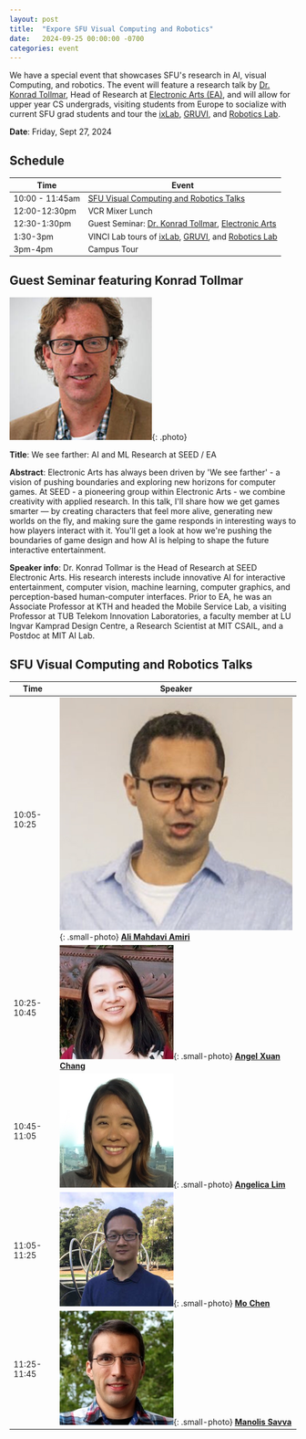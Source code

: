 ```yaml
---
layout: post
title:  "Expore SFU Visual Computing and Robotics"
date:   2024-09-25 00:00:00 -0700
categories: event
---
```


We have a special event that showcases SFU's research in AI, visual Computing, and robotics.  The event will feature a research talk by [Dr. Konrad Tollmar](https://www.kth.se/profile/konrad), Head of Research at [Electronic Arts (EA)](https://www.ea.com/technology/research), and will allow for upper year CS undergrads, visiting students from Europe to socialize with current SFU grad students and tour the [ixLab](https://ixlab.cs.sfu.ca/), [GRUVI](https://gruvi.cs.sfu.ca/), and [Robotics Lab](https://robotics.sfu.ca/).


**Date**: Friday, Sept 27, 2024

## Schedule

| Time      |  Event     |
|-----------|------------|
| 10:00 - 11:45am | [SFU Visual Computing and Robotics Talks](#sfu-visual-computing-and-robotics-talks) |
| 12:00-12:30pm | VCR Mixer Lunch |
| 12:30-1:30pm | Guest Seminar: [Dr. Konrad Tollmar](https://www.kth.se/profile/konrad), [Electronic Arts](https://www.ea.com/technology/research) |
| 1:30-3pm | VINCI Lab tours of [ixLab](https://ixlab.cs.sfu.ca/), [GRUVI](https://gruvi.cs.sfu.ca/), and [Robotics Lab](https://robotics.sfu.ca/) |
| 3pm-4pm | Campus Tour | 

## Guest Seminar featuring Konrad Tollmar

![Konrad Tollmar](/assets/images/talks/konrad_tollmar.jpg){: .photo}

**Title**: We see farther: AI and ML Research at SEED / EA

**Abstract**: Electronic Arts has always been driven by 'We see farther' - a vision of pushing boundaries and exploring new horizons for computer games. At SEED - a pioneering group within Electronic Arts - we combine creativity with applied research. In this talk, I'll share how we get games smarter — by creating characters that feel more alive, generating new worlds on the fly, and making sure the game responds in interesting ways to how players interact with it. You'll get a look at how we're pushing the boundaries of game design and how AI is helping to shape the future interactive entertainment.

**Speaker info**: Dr. Konrad Tollmar is the Head of Research at SEED Electronic Arts. His research interests include innovative AI for interactive entertainment, computer vision, machine learning, computer graphics, and perception-based human-computer interfaces. Prior to EA, he was an Associate Professor at KTH and headed the Mobile Service Lab, a visiting Professor at TUB Telekom Innovation Laboratories, a faculty member at LU Ingvar Kamprad Design Centre, a Research Scientist at MIT CSAIL, and a Postdoc at MIT AI Lab.

## SFU Visual Computing and Robotics Talks 

|   Time | Speaker |
|--------|---------|
|   10:05-10:25	|  ![Ali Mahdavi Amiri](/assets/images/people/ali_mahdavi_amiri.jpg){: .small-photo}  [**Ali Mahdavi Amiri**](https://arash-mham.github.io/) | 
|   10:25-10:45	| ![Angel Xuan Chang](/assets/images/people/angel_xuan_chang.jpg){: .small-photo} [**Angel Xuan Chang**](https://angelxuanchang.github.io/)       |
|   10:45-11:05	| ![Angelica Lim](/assets/images/people/angelica_lim.jpg){: .small-photo} [**Angelica Lim**](https://www.rosielab.ca/)      |
|   11:05-11:25	| ![Mo Chen](/assets/images/people/mo_chen.jpg){: .small-photo} [**Mo Chen**](https://sfumars.com/people/)           |
|   11:25-11:45	| ![Manolis Savva](/assets/images/people/manolis_savva.jpg){: .small-photo} [**Manolis Savva**](https://msavva.github.io/)     |

